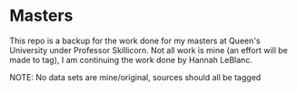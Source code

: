 # Masters

This repo is a backup for the work done for my masters at Queen's University under Professor Skillicorn.
Not all work is mine (an effort will be made to tag), I am continuing the work done by Hannah LeBlanc.

NOTE: No data sets are mine/original, sources should all be tagged
